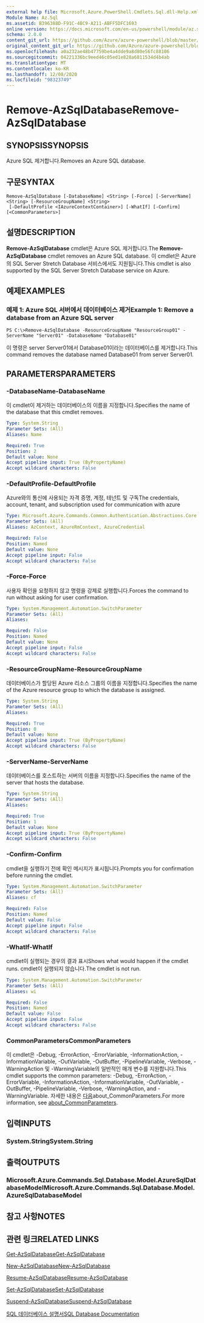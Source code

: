 ```yaml
---
external help file: Microsoft.Azure.PowerShell.Cmdlets.Sql.dll-Help.xml
Module Name: Az.Sql
ms.assetid: B396388D-F91C-4BC9-A211-ABFF5DFC1693
online version: https://docs.microsoft.com/en-us/powershell/module/az.sql/remove-azsqldatabase
schema: 2.0.0
content_git_url: https://github.com/Azure/azure-powershell/blob/master/src/Sql/Sql/help/Remove-AzSqlDatabase.md
original_content_git_url: https://github.com/Azure/azure-powershell/blob/master/src/Sql/Sql/help/Remove-AzSqlDatabase.md
ms.openlocfilehash: a0a232ae48b47759be4a4dde9a8d80e56fc88106
ms.sourcegitcommit: 04221336bc9eed46c05ed1e828a6811534d4b4ab
ms.translationtype: MT
ms.contentlocale: ko-KR
ms.lasthandoff: 12/08/2020
ms.locfileid: "98323749"
---
```

# <span data-ttu-id="5be29-101">Remove-AzSqlDatabase</span><span class="sxs-lookup"><span data-stu-id="5be29-101">Remove-AzSqlDatabase</span></span>

## <span data-ttu-id="5be29-102">SYNOPSIS</span><span class="sxs-lookup"><span data-stu-id="5be29-102">SYNOPSIS</span></span>
<span data-ttu-id="5be29-103">Azure SQL 제거합니다.</span><span class="sxs-lookup"><span data-stu-id="5be29-103">Removes an Azure SQL database.</span></span>

## <span data-ttu-id="5be29-104">구문</span><span class="sxs-lookup"><span data-stu-id="5be29-104">SYNTAX</span></span>

```
Remove-AzSqlDatabase [-DatabaseName] <String> [-Force] [-ServerName] <String> [-ResourceGroupName] <String>
 [-DefaultProfile <IAzureContextContainer>] [-WhatIf] [-Confirm] [<CommonParameters>]
```

## <span data-ttu-id="5be29-105">설명</span><span class="sxs-lookup"><span data-stu-id="5be29-105">DESCRIPTION</span></span>
<span data-ttu-id="5be29-106">**Remove-AzSqlDatabase** cmdlet은 Azure SQL 제거합니다.</span><span class="sxs-lookup"><span data-stu-id="5be29-106">The **Remove-AzSqlDatabase** cmdlet removes an Azure SQL database.</span></span>
<span data-ttu-id="5be29-107">이 cmdlet은 Azure의 SQL Server Stretch Database 서비스에서도 지원됩니다.</span><span class="sxs-lookup"><span data-stu-id="5be29-107">This cmdlet is also supported by the SQL Server Stretch Database service on Azure.</span></span>

## <span data-ttu-id="5be29-108">예제</span><span class="sxs-lookup"><span data-stu-id="5be29-108">EXAMPLES</span></span>

### <span data-ttu-id="5be29-109">예제 1: Azure SQL 서버에서 데이터베이스 제거</span><span class="sxs-lookup"><span data-stu-id="5be29-109">Example 1: Remove a database from an Azure SQL server</span></span>
```
PS C:\>Remove-AzSqlDatabase -ResourceGroupName "ResourceGroup01" -ServerName "Server01" -DatabaseName "Database01"
```

<span data-ttu-id="5be29-110">이 명령은 server Server01에서 Database01이라는 데이터베이스를 제거합니다.</span><span class="sxs-lookup"><span data-stu-id="5be29-110">This command removes the database named Database01 from server Server01.</span></span>

## <span data-ttu-id="5be29-111">PARAMETERS</span><span class="sxs-lookup"><span data-stu-id="5be29-111">PARAMETERS</span></span>

### <span data-ttu-id="5be29-112">-DatabaseName</span><span class="sxs-lookup"><span data-stu-id="5be29-112">-DatabaseName</span></span>
<span data-ttu-id="5be29-113">이 cmdlet이 제거하는 데이터베이스의 이름을 지정합니다.</span><span class="sxs-lookup"><span data-stu-id="5be29-113">Specifies the name of the database that this cmdlet removes.</span></span>

```yaml
Type: System.String
Parameter Sets: (All)
Aliases: Name

Required: True
Position: 2
Default value: None
Accept pipeline input: True (ByPropertyName)
Accept wildcard characters: False
```

### <span data-ttu-id="5be29-114">-DefaultProfile</span><span class="sxs-lookup"><span data-stu-id="5be29-114">-DefaultProfile</span></span>
<span data-ttu-id="5be29-115">Azure와의 통신에 사용되는 자격 증명, 계정, 테넌트 및 구독</span><span class="sxs-lookup"><span data-stu-id="5be29-115">The credentials, account, tenant, and subscription used for communication with azure</span></span>

```yaml
Type: Microsoft.Azure.Commands.Common.Authentication.Abstractions.Core.IAzureContextContainer
Parameter Sets: (All)
Aliases: AzContext, AzureRmContext, AzureCredential

Required: False
Position: Named
Default value: None
Accept pipeline input: False
Accept wildcard characters: False
```

### <span data-ttu-id="5be29-116">-Force</span><span class="sxs-lookup"><span data-stu-id="5be29-116">-Force</span></span>
<span data-ttu-id="5be29-117">사용자 확인을 요청하지 않고 명령을 강제로 실행합니다.</span><span class="sxs-lookup"><span data-stu-id="5be29-117">Forces the command to run without asking for user confirmation.</span></span>

```yaml
Type: System.Management.Automation.SwitchParameter
Parameter Sets: (All)
Aliases:

Required: False
Position: Named
Default value: None
Accept pipeline input: False
Accept wildcard characters: False
```

### <span data-ttu-id="5be29-118">-ResourceGroupName</span><span class="sxs-lookup"><span data-stu-id="5be29-118">-ResourceGroupName</span></span>
<span data-ttu-id="5be29-119">데이터베이스가 할당된 Azure 리소스 그룹의 이름을 지정합니다.</span><span class="sxs-lookup"><span data-stu-id="5be29-119">Specifies the name of the Azure resource group to which the database is assigned.</span></span>

```yaml
Type: System.String
Parameter Sets: (All)
Aliases:

Required: True
Position: 0
Default value: None
Accept pipeline input: True (ByPropertyName)
Accept wildcard characters: False
```

### <span data-ttu-id="5be29-120">-ServerName</span><span class="sxs-lookup"><span data-stu-id="5be29-120">-ServerName</span></span>
<span data-ttu-id="5be29-121">데이터베이스를 호스트하는 서버의 이름을 지정합니다.</span><span class="sxs-lookup"><span data-stu-id="5be29-121">Specifies the name of the server that hosts the database.</span></span>

```yaml
Type: System.String
Parameter Sets: (All)
Aliases:

Required: True
Position: 1
Default value: None
Accept pipeline input: True (ByPropertyName)
Accept wildcard characters: False
```

### <span data-ttu-id="5be29-122">-Confirm</span><span class="sxs-lookup"><span data-stu-id="5be29-122">-Confirm</span></span>
<span data-ttu-id="5be29-123">cmdlet을 실행하기 전에 확인 메시지가 표시됩니다.</span><span class="sxs-lookup"><span data-stu-id="5be29-123">Prompts you for confirmation before running the cmdlet.</span></span>

```yaml
Type: System.Management.Automation.SwitchParameter
Parameter Sets: (All)
Aliases: cf

Required: False
Position: Named
Default value: False
Accept pipeline input: False
Accept wildcard characters: False
```

### <span data-ttu-id="5be29-124">-WhatIf</span><span class="sxs-lookup"><span data-stu-id="5be29-124">-WhatIf</span></span>
<span data-ttu-id="5be29-125">cmdlet이 실행되는 경우의 결과 표시</span><span class="sxs-lookup"><span data-stu-id="5be29-125">Shows what would happen if the cmdlet runs.</span></span>
<span data-ttu-id="5be29-126">cmdlet이 실행되지 않습니다.</span><span class="sxs-lookup"><span data-stu-id="5be29-126">The cmdlet is not run.</span></span>

```yaml
Type: System.Management.Automation.SwitchParameter
Parameter Sets: (All)
Aliases: wi

Required: False
Position: Named
Default value: False
Accept pipeline input: False
Accept wildcard characters: False
```

### <span data-ttu-id="5be29-127">CommonParameters</span><span class="sxs-lookup"><span data-stu-id="5be29-127">CommonParameters</span></span>
<span data-ttu-id="5be29-128">이 cmdlet은 -Debug, -ErrorAction, -ErrorVariable, -InformationAction, -InformationVariable, -OutVariable, -OutBuffer, -PipelineVariable, -Verbose, -WarningAction 및 -WarningVariable의 일반적인 매개 변수를 지원합니다.</span><span class="sxs-lookup"><span data-stu-id="5be29-128">This cmdlet supports the common parameters: -Debug, -ErrorAction, -ErrorVariable, -InformationAction, -InformationVariable, -OutVariable, -OutBuffer, -PipelineVariable, -Verbose, -WarningAction, and -WarningVariable.</span></span> <span data-ttu-id="5be29-129">자세한 내용은 [다음](http://go.microsoft.com/fwlink/?LinkID=113216)about_CommonParameters.</span><span class="sxs-lookup"><span data-stu-id="5be29-129">For more information, see [about_CommonParameters](http://go.microsoft.com/fwlink/?LinkID=113216).</span></span>

## <span data-ttu-id="5be29-130">입력</span><span class="sxs-lookup"><span data-stu-id="5be29-130">INPUTS</span></span>

### <span data-ttu-id="5be29-131">System.String</span><span class="sxs-lookup"><span data-stu-id="5be29-131">System.String</span></span>

## <span data-ttu-id="5be29-132">출력</span><span class="sxs-lookup"><span data-stu-id="5be29-132">OUTPUTS</span></span>

### <span data-ttu-id="5be29-133">Microsoft.Azure.Commands.Sql.Database.Model.AzureSqlDatabaseModel</span><span class="sxs-lookup"><span data-stu-id="5be29-133">Microsoft.Azure.Commands.Sql.Database.Model.AzureSqlDatabaseModel</span></span>

## <span data-ttu-id="5be29-134">참고 사항</span><span class="sxs-lookup"><span data-stu-id="5be29-134">NOTES</span></span>

## <span data-ttu-id="5be29-135">관련 링크</span><span class="sxs-lookup"><span data-stu-id="5be29-135">RELATED LINKS</span></span>

[<span data-ttu-id="5be29-136">Get-AzSqlDatabase</span><span class="sxs-lookup"><span data-stu-id="5be29-136">Get-AzSqlDatabase</span></span>](./Get-AzSqlDatabase.md)

[<span data-ttu-id="5be29-137">New-AzSqlDatabase</span><span class="sxs-lookup"><span data-stu-id="5be29-137">New-AzSqlDatabase</span></span>](./New-AzSqlDatabase.md)

[<span data-ttu-id="5be29-138">Resume-AzSqlDatabase</span><span class="sxs-lookup"><span data-stu-id="5be29-138">Resume-AzSqlDatabase</span></span>](./Resume-AzSqlDatabase.md)

[<span data-ttu-id="5be29-139">Set-AzSqlDatabase</span><span class="sxs-lookup"><span data-stu-id="5be29-139">Set-AzSqlDatabase</span></span>](./Set-AzSqlDatabase.md)

[<span data-ttu-id="5be29-140">Suspend-AzSqlDatabase</span><span class="sxs-lookup"><span data-stu-id="5be29-140">Suspend-AzSqlDatabase</span></span>](./Suspend-AzSqlDatabase.md)

[<span data-ttu-id="5be29-141">SQL 데이터베이스 설명서</span><span class="sxs-lookup"><span data-stu-id="5be29-141">SQL Database Documentation</span></span>](https://docs.microsoft.com/azure/sql-database/)


